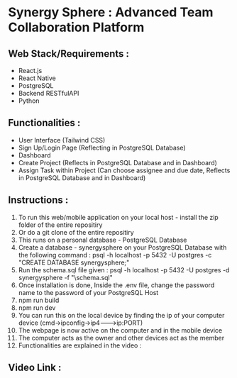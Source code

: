 # Synergy Sphere :  Advanced Team Collaboration Platform

## Web Stack/Requirements : 
 - React.js
 - React Native
 - PostgreSQL
 - Backend RESTfulAPI
 - Python

## Functionalities : 
 - User Interface (Tailwind CSS)
 - Sign Up/Login Page (Reflecting in PostgreSQL Database)
 - Dashboard
 - Create Project (Reflects in PostgreSQL Database and in Dashboard)
 - Assign Task within Project (Can choose assignee and due date, Reflects in PostgreSQL Database and in Dashboard)

## Instructions :

1. To run this web/mobile application on your local host - install the zip folder of the entire repositiry
2. Or do a git clone of the entire repositiry
3. This runs on a personal database - PostgreSQL Database
4. Create a database - synergysphere on your PostgreSQL Database with the following command : psql -h localhost -p 5432 -U postgres -c "CREATE DATABASE synergysphere;"
5. Run the schema.sql file given : psql -h localhost -p 5432 -U postgres -d synergysphere -f "\schema.sql"
6. Once installation is done, Inside the .env file, change the password name to the password of your PostgreSQL Host
7. npm run build
8. npm run dev
9. You can run this on the local device by finding the ip of your computer device (cmd->ipconfig->ip4--->ip:PORT)
10. The webpage is now active on the computer and in the mobile device
11. The computer acts as the owner and other devices act as the member
12. Functionalities are explained in the video : 

















## Video Link : 
